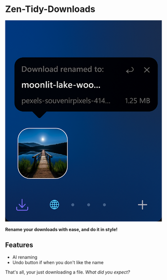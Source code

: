 # Zen-Tidy-Downloads

![image](https://github.com/Anoms12/Zen-Tidy-Downloads/blob/main/image.png?raw=true)

**Rename your downloads with ease, and do it in style!**

## Features
* AI renaming
* Undo button if when you don't like the name

That's all, your just downloading a file. _What did you expect?_
